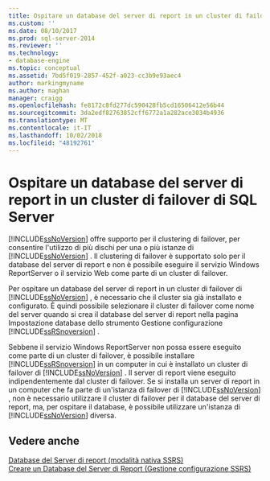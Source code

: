```yaml
---
title: Ospitare un database del server di report in un cluster di failover di SQL Server | Microsoft Docs
ms.custom: ''
ms.date: 08/10/2017
ms.prod: sql-server-2014
ms.reviewer: ''
ms.technology:
- database-engine
ms.topic: conceptual
ms.assetid: 7bd5f019-2857-452f-a023-cc3b9e93aec4
author: markingmyname
ms.author: maghan
manager: craigg
ms.openlocfilehash: fe8172c8fd277dc590428fb5cd16506412e56b44
ms.sourcegitcommit: 3da2edf82763852cff6772a1a282ace3034b4936
ms.translationtype: MT
ms.contentlocale: it-IT
ms.lasthandoff: 10/02/2018
ms.locfileid: "48192761"
---
```

# <a name="host-a-report-server-database-in-a-sql-server-failover-cluster"></a>Ospitare un database del server di report in un cluster di failover di SQL Server
  [!INCLUDE[ssNoVersion](../../includes/ssnoversion-md.md)] offre supporto per il clustering di failover, per consentire l'utilizzo di più dischi per una o più istanze di [!INCLUDE[ssNoVersion](../../includes/ssnoversion-md.md)] . Il clustering di failover è supportato solo per il database del server di report e non è possibile eseguire il servizio Windows ReportServer o il servizio Web come parte di un cluster di failover.  
  
 Per ospitare un database del server di report in un cluster di failover di [!INCLUDE[ssNoVersion](../../includes/ssnoversion-md.md)] , è necessario che il cluster sia già installato e configurato. È quindi possibile selezionare il cluster di failover come nome del server quando si crea il database del server di report nella pagina Impostazione database dello strumento Gestione configurazione [!INCLUDE[ssRSnoversion](../../includes/ssrsnoversion-md.md)] .  
  
 Sebbene il servizio Windows ReportServer non possa essere eseguito come parte di un cluster di failover, è possibile installare [!INCLUDE[ssRSnoversion](../../includes/ssrsnoversion-md.md)] in un computer in cui è installato un cluster di failover di [!INCLUDE[ssNoVersion](../../includes/ssnoversion-md.md)] . Il server di report viene eseguito indipendentemente dal cluster di failover. Se si installa un server di report in un computer che fa parte di un'istanza di failover di [!INCLUDE[ssNoVersion](../../includes/ssnoversion-md.md)] , non è necessario utilizzare il cluster di failover per il database del server di report, ma, per ospitare il database, è possibile utilizzare un'istanza di [!INCLUDE[ssNoVersion](../../includes/ssnoversion-md.md)] diversa.  
  
## <a name="see-also"></a>Vedere anche  
 [Database del Server di report &#40;modalità nativa SSRS&#41;](../report-server/report-server-database-ssrs-native-mode.md)   
 [Creare un Database del Server di Report &#40;Gestione configurazione SSRS&#41;](../../sql-server/install/create-a-report-server-database-ssrs-configuration-manager.md)  
  
  
